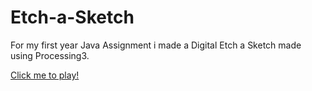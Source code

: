 # Etch-a-Sketch
For my first year Java Assignment i made a Digital Etch a Sketch made using Processing3. 


<a href="[index.html](https://adam0brien.github.io/Etch-a-Sketch/)"> Click me to play! </a>
